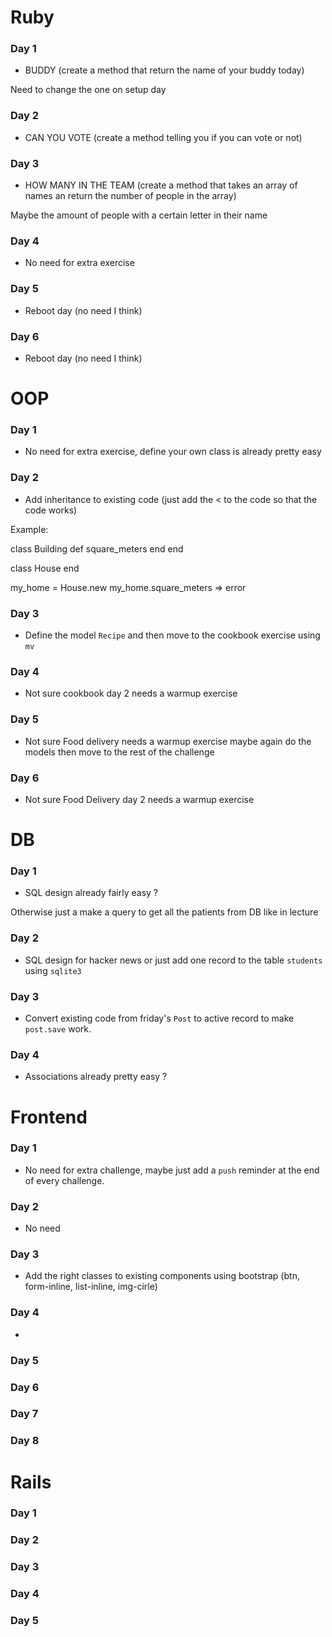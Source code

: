 # Ruby

### Day 1

- BUDDY (create a method that return the name of your buddy today)

Need to change the one on setup day

### Day 2

- CAN YOU VOTE (create a method telling you if you can vote or not)

### Day 3

- HOW MANY IN THE TEAM (create a method that takes an array of names an return the number of people in the array)

Maybe the amount of people with a certain letter in their name

### Day 4

- No need for extra exercise

### Day 5

- Reboot day (no need I think)

### Day 6

- Reboot day (no need I think)

# OOP

### Day 1

- No need for extra exercise, define your own class is already pretty easy

### Day 2

- Add inheritance to existing code (just add the < to the code so that the code works)

Example:

class Building
  def square_meters
  end
end

class House
end

my_home = House.new
my_home.square_meters => error

### Day 3

- Define the model `Recipe` and then move to the cookbook exercise using `mv`

### Day 4

- Not sure cookbook day 2 needs a warmup exercise

### Day 5

- Not sure Food delivery needs a warmup exercise maybe again do the models then move to the rest of the challenge

### Day 6

- Not sure Food Delivery day 2 needs a warmup exercise

# DB

### Day 1

- SQL design already fairly easy ?

Otherwise just a make a query to get all the patients from DB like in lecture

### Day 2

- SQL design for hacker news or just add one record to the table `students` using `sqlite3`

### Day 3

- Convert existing code from friday's `Post` to active record to make `post.save` work.

### Day 4

- Associations already pretty easy ?

# Frontend

### Day 1

- No need for extra challenge, maybe just add a `push` reminder at the end of every challenge.

### Day 2

- No need

### Day 3

- Add the right classes to existing components using bootstrap (btn, form-inline, list-inline, img-cirle)

### Day 4

-

### Day 5
### Day 6
### Day 7
### Day 8

# Rails

### Day 1
### Day 2
### Day 3
### Day 4
### Day 5

